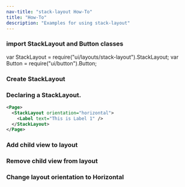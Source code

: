 ```yaml
---
nav-title: "stack-layout How-To"
title: "How-To"
description: "Examples for using stack-layout"
---
```

### import StackLayout and Button classes
var StackLayout = require("ui/layouts/stack-layout").StackLayout;
var Button = require("ui/button").Button;
### Create StackLayout
<snippet id='stack-layout-new'/>
 
### Declaring a StackLayout.
``` XML
<Page>
  <StackLayout orientation="horizontal">
    <Label text="This is Label 1" />
  </StackLayout>
</Page>
```

### Add child view to layout
<snippet id='stack-layout-addchild'/>

### Remove child view from layout
<snippet id='stack-layout-remove'/>

### Change layout orientation to Horizontal
<snippet id='stack-layout-horizontal'/>

